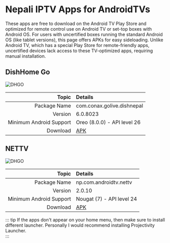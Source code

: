 # Nepali IPTV Apps for AndroidTVs

These apps are free to download on the Android TV Play Store and optimized for remote control use on Android TV or set-top boxes with Android OS. For users with uncertified boxes running the standard Android OS (like tablet versions), this page offers APKs for easy sideloading. Unlike Android TV, which has a special Play Store for remote-friendly apps, uncertified devices lack access to these TV-optimized apps, requiring manual installation.


## DishHome Go
![DHGO](/assets/dhgo.png)

Topic   | Details
-------:|:-------------------------
Package Name | com.conax.golive.dishnepal
Version | 6.0.8023
Minimum Android Support     | Oreo (8.0.0) - API level 26
Download     | [APK](https://raw.githubusercontent.com/833M0L3/NETTV/refs/heads/main/apks/dhgo.apk)


## NETTV
![DHGO](/assets/netatv.jpg)

Topic   | Details
-------:|:-------------------------
Package Name | np.com.androidtv.nettv
Version | 2.0.10
Minimum Android Support     | Nougat (7) - API level 24
Download     | [APK](https://raw.githubusercontent.com/833M0L3/NETTV/refs/heads/main/apks/netatv.apk)


::: tip
If the apps don't appear on your home menu, then make sure to install different launcher. Personally I would recommend installing Projectivity Launcher.  
:::